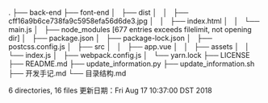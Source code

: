 .
├── back-end
├── font-end
│   ├── dist
│   │   ├── cff16a9b6ce738fa9c5958efa56d6de3.jpg
│   │   ├── index.html
│   │   └── main.js
│   ├── node_modules [677 entries exceeds filelimit, not opening dir]
│   ├── package.json
│   ├── package-lock.json
│   ├── postcss.config.js
│   ├── src
│   │   ├── app.vue
│   │   ├── assets
│   │   └── index.js
│   ├── webpack.config.js
│   └── yarn.lock
├── LICENSE
├── README.md
├── update_information.py
├── update_information.sh
├── 开发手记.md
└── 目录结构.md

6 directories, 16 files
更新日期：Fri Aug 17 10:37:00 DST 2018

